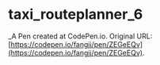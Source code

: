 # taxi_routeplanner_6
 _A Pen created at CodePen.io. Original URL: [https://codepen.io/fangjj/pen/ZEGeEQv](https://codepen.io/fangjj/pen/ZEGeEQv).

 